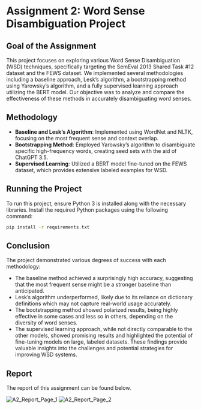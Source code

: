 # Assignment 2: Word Sense Disambiguation Project

## Goal of the Assignment
This project focuses on exploring various Word Sense Disambiguation (WSD) techniques, specifically targeting the SemEval 2013 Shared Task #12 dataset and the FEWS dataset. We implemented several methodologies including a baseline approach, Lesk’s algorithm, a bootstrapping method using Yarowsky’s algorithm, and a fully supervised learning approach utilizing the BERT model. Our objective was to analyze and compare the effectiveness of these methods in accurately disambiguating word senses.

## Methodology
- **Baseline and Lesk’s Algorithm**: Implemented using WordNet and NLTK, focusing on the most frequent sense and context overlap.
- **Bootstrapping Method**: Employed Yarowsky’s algorithm to disambiguate specific high-frequency words, creating seed sets with the aid of ChatGPT 3.5.
- **Supervised Learning**: Utilized a BERT model fine-tuned on the FEWS dataset, which provides extensive labeled examples for WSD.

## Running the Project
To run this project, ensure Python 3 is installed along with the necessary libraries. Install the required Python packages using the following command:
```bash
pip install -r requirements.txt
```

## Conclusion

The project demonstrated various degrees of success with each methodology:
- The baseline method achieved a surprisingly high accuracy, suggesting that the most frequent sense might be a stronger baseline than anticipated.
- Lesk’s algorithm underperformed, likely due to its reliance on dictionary definitions which may not capture real-world usage accurately.
- The bootstrapping method showed polarized results, being highly effective in some cases and less so in others, depending on the diversity of word senses.
- The supervised learning approach, while not directly comparable to the other models, showed promising results and highlighted the potential of fine-tuning models on large, labeled datasets.
These findings provide valuable insights into the challenges and potential strategies for improving WSD systems.

## Report

The report of this assignment can be found below.

![A2_Report_Page_1](https://github.com/user-attachments/assets/16335a5f-e0b1-4de3-8ace-ba4cc24c65b8)
![A2_Report_Page_2](https://github.com/user-attachments/assets/9a1513d8-08ac-47b1-bb58-f46b1b0fbc57)

